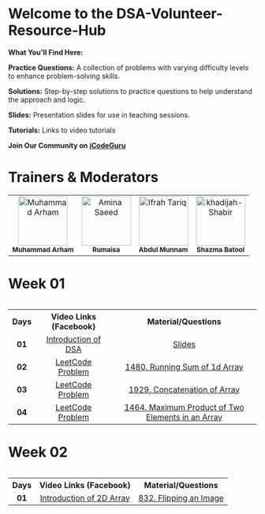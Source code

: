 
# Welcome to the DSA-Volunteer-Resource-Hub

**What You'll Find Here:**

**Practice Questions:** A collection of problems with varying difficulty levels to enhance problem-solving skills.

**Solutions:** Step-by-step solutions to practice questions to help understand the approach and logic.

**Slides:** Presentation slides for use in teaching sessions.

**Tutorials:** Links to video tutorials

**Join Our Community on [iCodeGuru](https://icode.guru/join/)**

# Trainers & Moderators

<table >
    <tbody>
        <tr>
            <td align="center">
                <a href="https://github.com/arhamansari11">
                    <img src="https://avatars.githubusercontent.com/u/124850772?v=4" width="100px;" alt="Muhammad Arham"/>
                    <br />
                    <sub><b>Muhammad Arham</b></sub>
                </a> 
            </td>
            <td align="center">
                <a href="https://github.com/Rumaisa1054/">
                    <img src="https://avatars.githubusercontent.com/u/105513477?v=4" width="100px;" alt="Amina Saeed"/>
                    <br />
                    <sub><b>Rumaisa</b></sub>
                </a> 
            </td>
            <td align="center">
                <a href="https://github.com/AbdulMunnam07">
                    <img src="https://avatars.githubusercontent.com/u/154698578?v=4" width="100px;" alt="Ifrah Tariq"/>
                    <br />
                    <sub><b>Abdul Munnam</b></sub>
                </a> 
            </td>
            <td align="center">
                <a href="https://github.com/ShazmaBatool">
                    <img src="https://avatars.githubusercontent.com/u/73420497?v=4" width="100px;" alt="khadijah-Shabir"/>
                    <br />
                    <sub><b>Shazma Batool</b></sub>
                </a> 
            </td>
        </tr> 
</tbody>
<table> 


# Week 01

<table>
    <tbody>
     <tr>
      <th> Days</th>
      <th>Video Links (Facebook)</br></th>
      <th>Material/Questions</th>
     </tr> 
    <tr>
       <td align="center"><b>01</b></td>
       <td align="center"><a href="https://www.facebook.com/iCodeguru/videos/1925396051256515">Introduction of DSA</td>
    <td align="center" ><a href="https://docs.google.com/presentation/d/1txuV1nfX6loDIdpSDsM8Rw51b2s1ToN9F90W83tHpi0/edit?usp=sharing">Slides</td>
    </tr>
    <tr>
       <td align="center"><b>02</b></td>
       <td align="center"><a href="https://www.facebook.com/iCodeguru/videos/827645715807168">LeetCode Problem</td>
    <td align="center" ><a href="https://leetcode.com/problems/running-sum-of-1d-array/">1480. Running Sum of 1d Array</td>
    </tr>
    <tr>
       <td align="center"><b>03</b></td>
       <td align="center"><a href="https://www.facebook.com/iCodeguru/videos/7861721453897415">LeetCode Problem</td>
    <td align="center" ><a href="https://leetcode.com/problems/concatenation-of-array/">1929. Concatenation of Array</td>
    </tr>
    <tr>
       <td align="center"><b>04</b></td>
       <td align="center"><a href="https://www.facebook.com/iCodeguru/videos/1548595335759767">LeetCode Problem</td>
    <td align="center" ><a href="https://leetcode.com/problems/maximum-product-of-two-elements-in-an-array/">1464. Maximum Product of Two Elements in an Array</td>
    </tr>
  </tr> 
</tbody>
<table>
    
# Week 02

<table>
    <tbody>
     <tr>
      <th>Days</th>
      <th>Video Links (Facebook)</br></th>
      <th>Material/Questions</th>
     </tr> 
    <tr>
       <td align="center"><b>01</b></td>
       <td align="center"><a href="https://www.facebook.com/iCodeguru/videos/1040808614116735">Introduction of 2D Array</td>
    <td align="center" ><a href="https://leetcode.com/problems/flipping-an-image/">832. Flipping an Image</td>
    </tr>
  </tr> 
</tbody>
<table>
